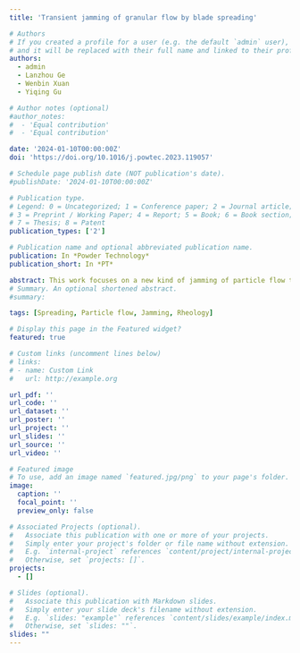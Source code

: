 ```yaml
---
title: 'Transient jamming of granular flow by blade spreading'

# Authors
# If you created a profile for a user (e.g. the default `admin` user), write the username (folder name) here
# and it will be replaced with their full name and linked to their profile.
authors:
  - admin
  - Lanzhou Ge
  - Wenbin Xuan
  - Yiqing Gu

# Author notes (optional)
#author_notes:
#  - 'Equal contribution'
#  - 'Equal contribution'

date: '2024-01-10T00:00:00Z'
doi: 'https://doi.org/10.1016/j.powtec.2023.119057'

# Schedule page publish date (NOT publication's date).
#publishDate: '2024-01-10T00:00:00Z'

# Publication type.
# Legend: 0 = Uncategorized; 1 = Conference paper; 2 = Journal article;
# 3 = Preprint / Working Paper; 4 = Report; 5 = Book; 6 = Book section;
# 7 = Thesis; 8 = Patent
publication_types: ['2']

# Publication name and optional abbreviated publication name.
publication: In *Powder Technology*
publication_short: In *PT*

abstract: This work focuses on a new kind of jamming of particle flow through constriction, which occurs in the powder spreading process in additive manufacturing, i.e. a powder heap is spread onto a rough surface by a moving blade. This work shows the experimental evidence of transient jamming by blade spreading at the first time. The jamming repetitively forms and collapses under the combined effects of narrow gap and blade shearing action. Angular particles with weak cohesion are more prone to mechanical jamming, with longer survival time of jammed state and stronger jamming strength. Besides mechanical jamming, cohesion-induced jamming is also responsible for the formation of empty patches within the spread layer. A regime map is deduced from physical experiments for the transient jamming by blade spreading in additive manufacturing, depending on the gap size, particle shape, and particle cohesion.
# Summary. An optional shortened abstract.
#summary: 

tags: [Spreading, Particle flow, Jamming, Rheology]

# Display this page in the Featured widget?
featured: true

# Custom links (uncomment lines below)
# links:
# - name: Custom Link
#   url: http://example.org

url_pdf: ''
url_code: ''
url_dataset: ''
url_poster: ''
url_project: ''
url_slides: ''
url_source: ''
url_video: ''

# Featured image
# To use, add an image named `featured.jpg/png` to your page's folder.
image:
  caption: ''
  focal_point: ''
  preview_only: false

# Associated Projects (optional).
#   Associate this publication with one or more of your projects.
#   Simply enter your project's folder or file name without extension.
#   E.g. `internal-project` references `content/project/internal-project/index.md`.
#   Otherwise, set `projects: []`.
projects:
  - []

# Slides (optional).
#   Associate this publication with Markdown slides.
#   Simply enter your slide deck's filename without extension.
#   E.g. `slides: "example"` references `content/slides/example/index.md`.
#   Otherwise, set `slides: ""`.
slides: ""
---
```


